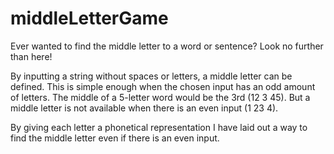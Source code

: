 # middleLetterGame
Ever wanted to find the middle letter to a word or sentence? Look no further than here!

By inputting a string without spaces or letters, a middle letter can be defined. This is simple enough when the chosen input has an odd amount of letters. The middle of a 5-letter word would be the 3rd (12 3 45). But a middle letter is not available when there is an even input (1 23 4). 

By giving each letter a phonetical representation I have laid out a way to find the middle letter even if there is an even input.

